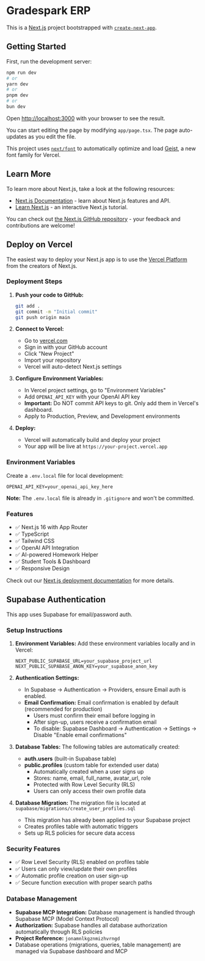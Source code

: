 # Gradespark ERP

This is a [Next.js](https://nextjs.org) project bootstrapped with [`create-next-app`](https://nextjs.org/docs/app/api-reference/cli/create-next-app).

## Getting Started

First, run the development server:

```bash
npm run dev
# or
yarn dev
# or
pnpm dev
# or
bun dev
```

Open [http://localhost:3000](http://localhost:3000) with your browser to see the result.

You can start editing the page by modifying `app/page.tsx`. The page auto-updates as you edit the file.

This project uses [`next/font`](https://nextjs.org/docs/app/building-your-application/optimizing/fonts) to automatically optimize and load [Geist](https://vercel.com/font), a new font family for Vercel.

## Learn More

To learn more about Next.js, take a look at the following resources:

- [Next.js Documentation](https://nextjs.org/docs) - learn about Next.js features and API.
- [Learn Next.js](https://nextjs.org/learn) - an interactive Next.js tutorial.

You can check out [the Next.js GitHub repository](https://github.com/vercel/next.js) - your feedback and contributions are welcome!

## Deploy on Vercel

The easiest way to deploy your Next.js app is to use the [Vercel Platform](https://vercel.com/new?utm_medium=default-template&filter=next.js&utm_source=create-next-app&utm_campaign=create-next-app-readme) from the creators of Next.js.

### Deployment Steps

1. **Push your code to GitHub:**
   ```bash
   git add .
   git commit -m "Initial commit"
   git push origin main
   ```

2. **Connect to Vercel:**
   - Go to [vercel.com](https://vercel.com)
   - Sign in with your GitHub account
   - Click "New Project"
   - Import your repository
   - Vercel will auto-detect Next.js settings

3. **Configure Environment Variables:**
   - In Vercel project settings, go to "Environment Variables"
   - Add `OPENAI_API_KEY` with your OpenAI API key
   - **Important:** Do NOT commit API keys to git. Only add them in Vercel's dashboard.
   - Apply to Production, Preview, and Development environments

4. **Deploy:**
   - Vercel will automatically build and deploy your project
   - Your app will be live at `https://your-project.vercel.app`

### Environment Variables

Create a `.env.local` file for local development:
```
OPENAI_API_KEY=your_openai_api_key_here
```

**Note:** The `.env.local` file is already in `.gitignore` and won't be committed.

### Features

- ✅ Next.js 16 with App Router
- ✅ TypeScript
- ✅ Tailwind CSS
- ✅ OpenAI API Integration
- ✅ AI-powered Homework Helper
- ✅ Student Tools & Dashboard
- ✅ Responsive Design

Check out our [Next.js deployment documentation](https://nextjs.org/docs/app/building-your-application/deploying) for more details.

## Supabase Authentication

This app uses Supabase for email/password auth.

### Setup Instructions

1. **Environment Variables:**
   Add these environment variables locally and in Vercel:
   ```
   NEXT_PUBLIC_SUPABASE_URL=your_supabase_project_url
   NEXT_PUBLIC_SUPABASE_ANON_KEY=your_supabase_anon_key
   ```

2. **Authentication Settings:**
   - In Supabase → Authentication → Providers, ensure Email auth is enabled.
   - **Email Confirmation:** Email confirmation is enabled by default (recommended for production)
     - Users must confirm their email before logging in
     - After sign-up, users receive a confirmation email
     - To disable: Supabase Dashboard → Authentication → Settings → Disable "Enable email confirmations"

3. **Database Tables:**
   The following tables are automatically created:
   - **auth.users** (built-in Supabase table)
   - **public.profiles** (custom table for extended user data)
     - Automatically created when a user signs up
     - Stores: name, email, full_name, avatar_url, role
     - Protected with Row Level Security (RLS)
     - Users can only access their own profile data

4. **Database Migration:**
   The migration file is located at `supabase/migrations/create_user_profiles.sql`
   - This migration has already been applied to your Supabase project
   - Creates profiles table with automatic triggers
   - Sets up RLS policies for secure data access

### Security Features

- ✅ Row Level Security (RLS) enabled on profiles table
- ✅ Users can only view/update their own profiles
- ✅ Automatic profile creation on user sign-up
- ✅ Secure function execution with proper search paths

### Database Management

- **Supabase MCP Integration:** Database management is handled through Supabase MCP (Model Context Protocol)
- **Authorization:** Supabase handles all database authorization automatically through RLS policies
- **Project Reference:** `jonamnlkgznmizhvrngd`
- Database operations (migrations, queries, table management) are managed via Supabase dashboard and MCP
